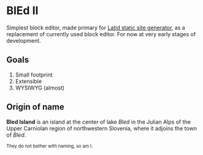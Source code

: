 BlEd  II
========

Simplest block editor, made primary 
for [Latid static site generator](https://github.com/girobusan/latid),
as a replacement of currently used block editor. For now at very early stages
of development. 

Goals
------

1. Small footprint
1. Extensible
1. WYSIWYG (almost)


Origin of name
--------------
**Bled Island** is an island at the center of lake *Bled* in the Julian Alps of the Upper Carniolan region 
of northwestern Slovenia, where it adjoins the town of *Bled*.

<small>They do not bother with naming, so am I.</small>
